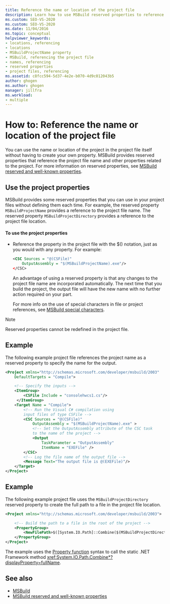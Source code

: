 ```yaml
---
title: Reference the name or location of the project file
description: Learn how to use MSBuild reserved properties to reference project file name or location without having to create your own properties.
ms.custom: SEO-VS-2020
ms.custom: SEO-VS-2020
ms.date: 11/04/2016
ms.topic: conceptual
helpviewer_keywords:
- locations, referencing
- locations
- MSBuildProjectName property
- MSBuild, referencing the project file
- names, referencing
- reserved properties
- project files, referencing
ms.assetid: c8fcc594-5d37-4e2e-b070-4d9c012043b5
author: ghogen
ms.author: ghogen
manager: jillfra
ms.workload:
- multiple
---
```

# How to: Reference the name or location of the project file

You can use the name or location of the project in the project file itself without having to create your own property. MSBuild provides reserved properties that reference the project file name and other properties related to the project. For more information on reserved properties, see [MSBuild reserved and well-known properties](../msbuild/msbuild-reserved-and-well-known-properties.md).

## Use the project properties

 MSBuild provides some reserved properties that you can use in your project files without defining them each time. For example, the reserved property `MSBuildProjectName` provides a reference to the project file name. The reserved property `MSBuildProjectDirectory` provides a reference to the project file location.

#### To use the project properties

- Reference the property in the project file with the $() notation, just as you would with any property. For example:

  ```xml
  <CSC Sources = "@(CSFile)"
      OutputAssembly = "$(MSBuildProjectName).exe"/>
  </CSC>
  ```

  An advantage of using a reserved property is that any changes to the project file name are incorporated automatically. The next time that you build the project, the output file will have the new name with no further action required on your part.

  For more info on the use of special characters in file or project references, see [MSBuild special characters](../msbuild/msbuild-special-characters.md).

> [!NOTE]
> Reserved properties cannot be redefined in the project file.

## Example

 The following example project file references the project name as a reserved property to specify the name for the output.

```xml
<Project xmlns="http://schemas.microsoft.com/developer/msbuild/2003"
    DefaultTargets = "Compile">

    <!-- Specify the inputs -->
    <ItemGroup>
        <CSFile Include = "consolehwcs1.cs"/>
     </ItemGroup>
    <Target Name = "Compile">
        <!-- Run the Visual C# compilation using
        input files of type CSFile -->
        <CSC Sources = "@(CSFile)"
            OutputAssembly = "$(MSBuildProjectName).exe" >
            <!-- Set the OutputAssembly attribute of the CSC task
            to the name of the project -->
            <Output
                TaskParameter = "OutputAssembly"
                ItemName = "EXEFile" />
        </CSC>
        <!-- Log the file name of the output file -->
        <Message Text="The output file is @(EXEFile)"/>
    </Target>
</Project>
```

## Example

 The following example project file uses the `MSBuildProjectDirectory` reserved property to create the full path to a file in the project file location.

```xml
<Project xmlns="http://schemas.microsoft.com/developer/msbuild/2003">

    <!-- Build the path to a file in the root of the project -->
    <PropertyGroup>
        <NewFilePath>$([System.IO.Path]::Combine($(MSBuildProjectDirectory), `BuildInfo.txt`))</NewFilePath>
    </PropertyGroup>
</Project>
```

The example uses the [Property function](property-functions.md) syntax to call the static .NET Framework method <xref:System.IO.Path.Combine*?displayProperty=fullName>.

## See also

- [MSBuild](../msbuild/msbuild.md)
- [MSBuild reserved and well-known properties](../msbuild/msbuild-reserved-and-well-known-properties.md)
